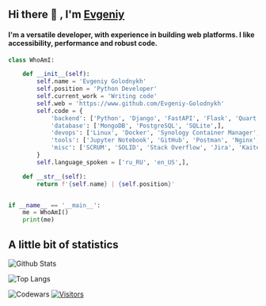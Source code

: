## Hi there 👋 , I'm [Evgeniy](https://www.github.com/Evgeniy-Golodnykh)

#### I'm a versatile developer, with experience in building web platforms. I like accessibility, performance and robust code.

```python
class WhoAmI:

    def __init__(self):
        self.name = 'Evgeniy Golodnykh'
        self.position = 'Python Developer'
        self.current_work = 'Writing code'
        self.web = 'https://www.github.com/Evgeniy-Golodnykh'
        self.code = {
            'backend': ['Python', 'Django', 'FastAPI', 'Flask', 'Quart',],
            'database': ['MongoDB', 'PostgreSQL', 'SQLite',],
            'devops': ['Linux', 'Docker', 'Synology Container Manager', 'GitHub Actions', 'Grafana',],
            'tools': ['Jupyter Notebook', 'GitHub', 'Postman', 'Nginx', 'Synology Virtual Machine Manager',],
            'misc': ['SCRUM', 'SOLID', 'Stack Overflow', 'Jira', 'Kaiten', 'Notion', 'ChatGPT',],
        }
        self.language_spoken = ['ru_RU', 'en_US',],

    def __str__(self):
        return f'{self.name} | {self.position}'


if __name__ == '__main__':
    me = WhoAmI()
    print(me)
```

## A little bit of statistics
![Github Stats](https://github-readme-stats.vercel.app/api?username=Evgeniy-Golodnykh&show_icons=true&theme=dark&hide_border=true&hide=stars&rank_icon=github&bg_color=303133&title_color=dedede&text_color=a0a0a0&custom_title=Github+Stats&text_bold=false&icon_color=feb000&ring_color=feb000&card_width=437)
>
![Top Langs](https://github-readme-stats.vercel.app/api/top-langs/?username=Evgeniy-Golodnykh&layout=compact&theme=dark&hide_border=true&bg_color=303133&title_color=dedede&text_color=a0a0a0&hide=mako&custom_title=Top+Languages&card_width=437)
>
![Codewars](https://www.codewars.com/users/Evgeniy-Golodnykh/badges/small) [![Visitors](https://hits.seeyoufarm.com/api/count/incr/badge.svg?url=https%3A%2F%2Fgithub.com%2FEvgeniy-Golodnykh&count_bg=%231D1D1F&title_bg=%23303133&icon=postwoman.svg&icon_color=%23E7E7E7&title=Visitors&edge_flat=false)](https://hits.seeyoufarm.com)
